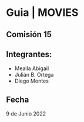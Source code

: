 # Guia | MOVIES
## Comisión 15
## Integrantes:
- Mealla Abigail
- Julián B. Ortega
- Diego Montes

## Fecha
9 de Junio 2022